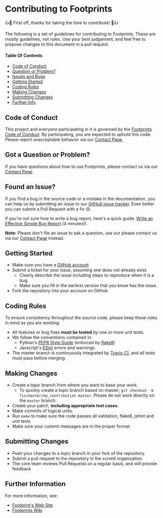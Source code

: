 # Contributing to Footprints

:+1::tada: First off, thanks for taking the time to contribute! :tada::+1:

The following is a set of guidelines for contributing to Footprints. These are
mostly guidelines, not rules. Use your best judgement, and feel free to
propose changes to this document in a pull request.

#### Table Of Contents

 - [Code of Conduct](#code-of-conduct)
 - [Question or Problem?](#question)
 - [Issues and Bugs](#issue)
 - [Getting Started](#start)
 - [Coding Rules](#rules)
 - [Making Changes](#changes)
 - [Submitting Changes](#submit)
 - [Further Info](#info)

## <a name="code-of-conduct"></a> Code of Conduct
This project and everyone participating in it is governed by the [Footprints Code of Conduct](CODE_OF_CONDUCT.md). By participating, you are expected to uphold this code. Please report unacceptable behavior via our [Contact Page](http://footprints.ccnmtl.columbia.edu/contact/).

## <a name="question"></a> Got a Question or Problem?

If you have questions about how to use Footprints, please contact us via 
our [Contact Page](http://footprints.ccnmtl.columbia.edu/contact/).

## <a name="issue"></a> Found an Issue?
If you find a bug in the source code or a mistake in the documentation, you can help us by
submitting an issue to our [GitHub issue tracker](https://github.com/ccnmtl/footprints/issues). 
Even better you can submit a Pull Request with a fix :heart_eyes:.

If you're not sure how to write a bug report, here's a quick guide: 
[Write an Effective Simple Bug Report](https://medium.com/prismapp/write-an-effective-simple-bug-report-c3f8ebe1b72f) 
(4 minutes!).

**Note:** Please don't file an issue to ask a question, use our please contact us via 
our [Contact Page](http://footprints.ccnmtl.columbia.edu/contact/) instead.

## <a name="start"></a> Getting Started

* Make sure you have a [GitHub account](https://github.com/signup/free)
* Submit a ticket for your issue, assuming one does not already exist.
  * Clearly describe the issue including steps to reproduce when it is a bug.
  * Make sure you fill in the earliest version that you know has the issue.
* Fork the repository into your account on GitHub

## <a name="rules"></a> Coding Rules
To ensure consistency throughout the source code, please keep these rules in mind as you are working:

* All features or bug fixes **must be tested** by one or more unit tests.
* We follow the conventions contained in:
     * Python's [PEP8 Style Guide](https://www.python.org/dev/peps/pep-0008/) (enforced by [flake8](https://pypi.python.org/pypi/flake8))
     * Javscript's [ESint](http://eslint.org/) errors and warnings.
* The master branch is continuously integrated by [Travis-CI](https://travis-ci.org/ccnmtl/footprints), and all tests must pass before merging.

## <a name="changes"></a>Making Changes

* Create a topic branch from where you want to base your work.
  * To quickly create a topic branch based on master; `git checkout -b
    fix/master/my_contribution master`. Please do not work directly on the
    `master` branch.
* Create your patch, **including appropriate test cases**.
* Make commits of logical units.
* Run `make` to make sure the code passes all validation, flake8, jshint and unit tests
* Make sure your commit messages are in the proper format.

## <a name="submit"></a>Submitting Changes

* Push your changes to a topic branch in your fork of the repository.
* Submit a pull request to the repository in the ccnmtl organization.
* The core team reviews Pull Requests on a regular basis, and will provide feedback

## <a name="info"></a> Further Information
For more information, see:
* [Footprint's Web Site](https://footprints.ccnmtl.columbia.edu)
* [Footprints Wiki](https://github.com/ccnmtl/footprints/wiki)
